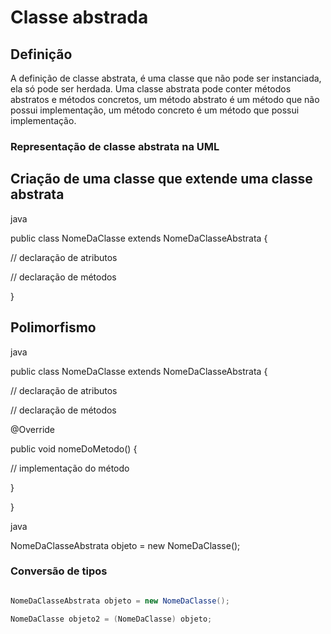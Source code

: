 #  Classe abstrada

## Definição

A definição de classe abstrata,  é uma classe que não pode ser instanciada, ela só pode ser herdada. Uma classe abstrata pode conter métodos abstratos e métodos concretos, um método abstrato é um método que não possui implementação, um método concreto é um método que possui implementação.

### Representação de classe abstrata na UML
## Criação de uma classe que extende uma classe abstrata

java

public class NomeDaClasse extends NomeDaClasseAbstrata {

// declaração de atributos

// declaração de métodos

}



## Polimorfismo

java

public class NomeDaClasse extends NomeDaClasseAbstrata {

// declaração de atributos

// declaração de métodos

@Override

public void nomeDoMetodo() {

// implementação do método

}

}



java

NomeDaClasseAbstrata objeto = new NomeDaClasse();



### Conversão de tipos

```java

NomeDaClasseAbstrata objeto = new NomeDaClasse();

NomeDaClasse objeto2 = (NomeDaClasse) objeto;
